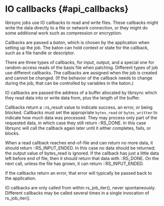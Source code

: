 # IO callbacks {#api_callbacks}

librsync jobs use IO callbacks to read and write files. These callbacks
might write the data directly to a file or network connection, or they
might do some additional work such as compression or encryption.

Callbacks are passed a *baton*, which is chosen by the application when
setting up the job. The baton can hold context or state for the
callback, such as a file handle or descriptor.

There are three types of callbacks, for input, output, and a special one
for random-access reads of the basis file when patching. Different types
of job use different callbacks. The callbacks are assigned when the job
is created and cannot be changed. (If the behavior of the callback
needs to change during the job, that can be controlled by variables in
the baton.)

IO callbacks are passed the address of a buffer allocated by librsync
which they read data into or write data from, plus the length of the
buffer.

Callbacks return a ::rs_result value to indicate success, an error, or
being blocked. Callbacks must set the appropriate `bytes_read` or
`bytes_written` to indicate how much data was processed. They may
process only part of the requested data, in which case they still return
::RS_DONE. In this case librsync will call the callback again later
until it either completes, fails, or blocks.

When a read callback reaches end-of-file and can return no more data, it
should return ::RS_INPUT_ENDED. In this case no data should be returned; the
output value of bytes\_read is ignored. If the callback has just a
little data left before end of file, then it should return that data
with ::RS_DONE. On the next call, unless the file has grown, it can
return ::RS_INPUT_ENDED.

If the callbacks return an error, that error will typically be passed
back to the application.

IO callbacks are only called from within rs_job_iter(), never
spontaneously. Different callbacks may be called several times in a
single invocation of rs_job_iter().
